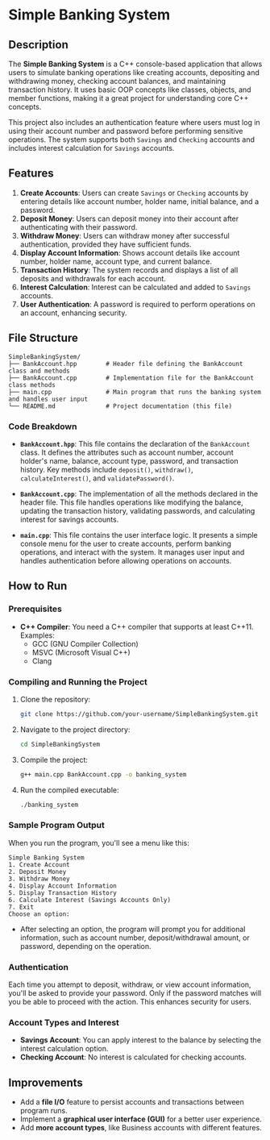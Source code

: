 # Simple Banking System

## Description

The **Simple Banking System** is a C++ console-based application that allows users to simulate banking operations like creating accounts, depositing and withdrawing money, checking account balances, and maintaining transaction history. It uses basic OOP concepts like classes, objects, and member functions, making it a great project for understanding core C++ concepts.

This project also includes an authentication feature where users must log in using their account number and password before performing sensitive operations. The system supports both `Savings` and `Checking` accounts and includes interest calculation for `Savings` accounts.

## Features

1. **Create Accounts**: Users can create `Savings` or `Checking` accounts by entering details like account number, holder name, initial balance, and a password.
2. **Deposit Money**: Users can deposit money into their account after authenticating with their password.
3. **Withdraw Money**: Users can withdraw money after successful authentication, provided they have sufficient funds.
4. **Display Account Information**: Shows account details like account number, holder name, account type, and current balance.
5. **Transaction History**: The system records and displays a list of all deposits and withdrawals for each account.
6. **Interest Calculation**: Interest can be calculated and added to `Savings` accounts.
7. **User Authentication**: A password is required to perform operations on an account, enhancing security.

## File Structure

```
SimpleBankingSystem/
├── BankAccount.hpp        # Header file defining the BankAccount class and methods
├── BankAccount.cpp        # Implementation file for the BankAccount class methods
├── main.cpp               # Main program that runs the banking system and handles user input
└── README.md              # Project documentation (this file)
```

### Code Breakdown

- **`BankAccount.hpp`**: This file contains the declaration of the `BankAccount` class. It defines the attributes such as account number, account holder's name, balance, account type, password, and transaction history. Key methods include `deposit()`, `withdraw()`, `calculateInterest()`, and `validatePassword()`.
  
- **`BankAccount.cpp`**: The implementation of all the methods declared in the header file. This file handles operations like modifying the balance, updating the transaction history, validating passwords, and calculating interest for savings accounts.
  
- **`main.cpp`**: This file contains the user interface logic. It presents a simple console menu for the user to create accounts, perform banking operations, and interact with the system. It manages user input and handles authentication before allowing operations on accounts.

## How to Run

### Prerequisites

- **C++ Compiler**: You need a C++ compiler that supports at least C++11. Examples:
  - GCC (GNU Compiler Collection)
  - MSVC (Microsoft Visual C++)
  - Clang

### Compiling and Running the Project

1. Clone the repository:

   ```bash
   git clone https://github.com/your-username/SimpleBankingSystem.git
   ```

2. Navigate to the project directory:

   ```bash
   cd SimpleBankingSystem
   ```

3. Compile the project:

   ```bash
   g++ main.cpp BankAccount.cpp -o banking_system
   ```

4. Run the compiled executable:

   ```bash
   ./banking_system
   ```

### Sample Program Output

When you run the program, you'll see a menu like this:

```
Simple Banking System
1. Create Account
2. Deposit Money
3. Withdraw Money
4. Display Account Information
5. Display Transaction History
6. Calculate Interest (Savings Accounts Only)
7. Exit
Choose an option:
```

- After selecting an option, the program will prompt you for additional information, such as account number, deposit/withdrawal amount, or password, depending on the operation.

### Authentication

Each time you attempt to deposit, withdraw, or view account information, you'll be asked to provide your password. Only if the password matches will you be able to proceed with the action. This enhances security for users.

### Account Types and Interest

- **Savings Account**: You can apply interest to the balance by selecting the interest calculation option.
- **Checking Account**: No interest is calculated for checking accounts.

## Improvements

- Add a **file I/O** feature to persist accounts and transactions between program runs.
- Implement a **graphical user interface (GUI)** for a better user experience.
- Add **more account types**, like Business accounts with different features.
